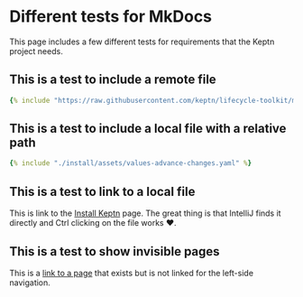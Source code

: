 # Different tests for MkDocs

This page includes a few different tests for requirements that the Keptn project needs.

## This is a test to include a remote file

```yaml
{% include "https://raw.githubusercontent.com/keptn/lifecycle-toolkit/main/docs/content/en/docs/installation/assets/values-advance-changes.yaml" %}
```

## This is a test to include a local file with a relative path
```yaml
{% include "./install/assets/values-advance-changes.yaml" %}
```

## This is a test to link to a local file

This is link to the [Install Keptn](installnstall.md) page.
The great thing is that IntelliJ finds it directly and Ctrl clicking on the file works ❤️.

## This is a test to show invisible pages

This is a [link to a page](invisible.md) that exists but is not linked for the left-side navigation.
